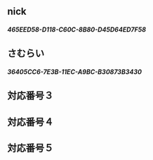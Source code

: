 ## nick 
##### 465EED58-D118-C60C-8B80-D45D64ED7F58  
## さむらい  
##### 36405CC6-7E3B-11EC-A9BC-B30873B3430
## 対応番号３  
#####   
## 対応番号４  
#####   
## 対応番号５  
#####   
